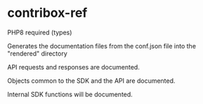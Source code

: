 # contribox-ref
PHP8 required (types)

Generates the documentation files from the conf.json file into the "rendered" directory

API requests and responses are documented.

Objects common to the SDK and the API are documented.

Internal SDK functions will be documented.
